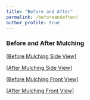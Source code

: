 ```yaml
---
title: "Before and After"
permalink: /beforeandafter/
author_profile: true
---
```


### Before and After Mulching 

[[Before Mulching Side View]](/images/mulchingbeforeside.jpg)

[[After Mulching Side View]](/images/mulchingafterside.jpg)


[[Before Mulching Front View]](/images/mulchingbeforefront.jpg)

[[After Mulching Front View]](/images/mulchingafterfront.jpg)




